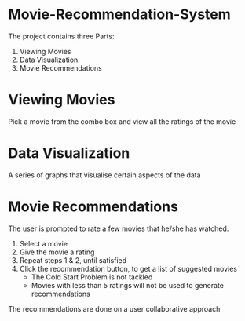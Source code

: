 # Movie-Recommendation-System

The project contains three Parts:
1. Viewing Movies
2. Data Visualization
3. Movie Recommendations

# Viewing Movies

Pick a movie from the combo box and view all the ratings of the movie

# Data Visualization

A series of graphs that visualise certain aspects of the data


# Movie Recommendations

The user is prompted to rate a few movies that he/she has watched.

1. Select a movie
2. Give the movie a rating
3. Repeat steps 1 & 2, until satisfied
4. Click the recommendation button, to get a list of suggested movies
    - The Cold Start Problem is not tackled
    - Movies with less than 5 ratings will not be used to generate recommendations

The recommendations are done on a user collaborative approach
